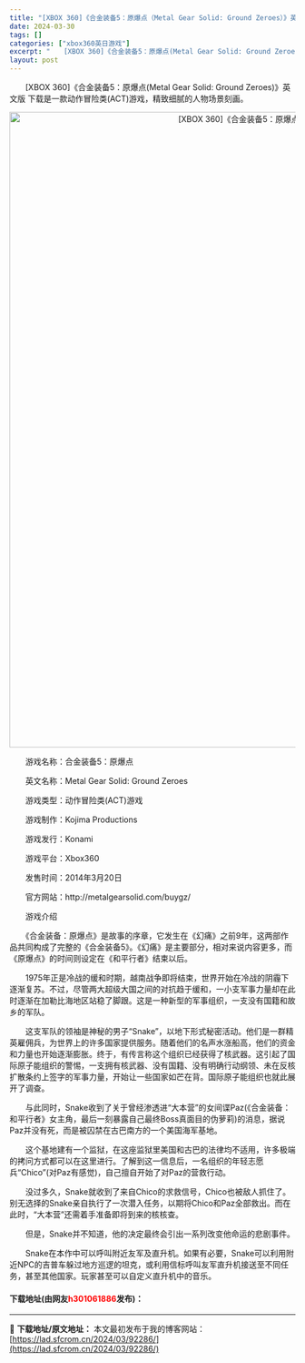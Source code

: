```yaml
---
title: "[XBOX 360]《合金装备5：原爆点（Metal Gear Solid: Ground Zeroes）》英文版 下载"
date: 2024-03-30
tags: []
categories: ["xbox360英日游戏"]
excerpt: "　　[XBOX 360]《合金装备5：原爆点(Metal Gear Solid: Ground Zeroes)》英文版 下载是一款动作冒险类(ACT)游戏，精致细腻的人物场景刻画。 　　游戏名称：合金装备5：原爆点 　　英文名称：Metal Gear Solid: Ground Zeroes 　　游&hellip;"
layout: post
---
```


 <p>　　[XBOX 360]《合金装备5：原爆点(Metal Gear Solid: Ground Zeroes)》英文版 下载是一款动作冒险类(ACT)游戏，精致细腻的人物场景刻画。</p> <p align="center"><img align="" border="0" src="https://lad.sfcrom.cn/wp-content/uploads/2024/03/20240330_6607d968a72f2.webp" width="1117" alt="[XBOX 360]《合金装备5：原爆点（Metal Gear Solid: Ground Zeroes）》英文版 下载" /></p> <p>　　游戏名称：合金装备5：原爆点</p> <p>　　英文名称：Metal Gear Solid: Ground Zeroes</p> <p>　　游戏类型：动作冒险类(ACT)游戏</p> <p>　　游戏制作：Kojima Productions</p> <p>　　游戏发行：Konami</p> <p>　　游戏平台：Xbox360</p> <p>　　发售时间：2014年3月20日</p> <p>　　官方网站：http://metalgearsolid.com/buygz/</p> <p>　　游戏介绍</p> <p>　　《合金装备：原爆点》是故事的序章，它发生在《幻痛》之前9年，这两部作品共同构成了完整的《合金装备5》。《幻痛》是主要部分，相对来说内容更多，而《原爆点》的时间则设定在《和平行者》结束以后。</p> <p>　　1975年正是冷战的缓和时期，越南战争即将结束，世界开始在冷战的阴霾下逐渐复苏。不过，尽管两大超级大国之间的对抗趋于缓和，一小支军事力量却在此时逐渐在加勒比海地区站稳了脚跟。这是一种新型的军事组织，一支没有国籍和故乡的军队。</p> <p>　　这支军队的领袖是神秘的男子&ldquo;Snake&rdquo;，以地下形式秘密活动。他们是一群精英雇佣兵，为世界上的许多国家提供服务。随着他们的名声水涨船高，他们的资金和力量也开始逐渐膨胀。终于，有传言称这个组织已经获得了核武器。这引起了国际原子能组织的警惕，一支拥有核武器、没有国籍、没有明确行动纲领、未在反核扩散条约上签字的军事力量，开始让一些国家如芒在背。国际原子能组织也就此展开了调查。</p> <p>　　与此同时，Snake收到了关于曾经渗透进&ldquo;大本营&rdquo;的女间谍Paz(《合金装备：和平行者》女主角，最后一刻暴露自己最终Boss真面目的伪萝莉)的消息，据说Paz并没有死，而是被囚禁在古巴南方的一个美国海军基地。</p> <p>　　这个基地建有一个监狱，在这座监狱里美国和古巴的法律均不适用，许多极端的拷问方式都可以在这里进行。了解到这一信息后，一名组织的年轻志愿兵&ldquo;Chico&rdquo;(对Paz有感觉)，自己擅自开始了对Paz的营救行动。</p> <p>　　没过多久，Snake就收到了来自Chico的求救信号，Chico也被敌人抓住了。别无选择的Snake亲自执行了一次潜入任务，以期将Chico和Paz全部救出。而在此时，&ldquo;大本营&rdquo;还需着手准备即将到来的核核查。</p> <p>　　但是，Snake并不知道，他的决定最终会引出一系列改变他命运的悲剧事件。</p> <p>　　Snake在本作中可以呼叫附近友军及直升机。如果有必要，Snake可以利用附近NPC的吉普车躲过地方巡逻的坦克，或利用信标呼叫友军直升机接送至不同任务，甚至其他国家。玩家甚至可以自定义直升机中的音乐。</p> <p><h4>下载地址(由网友<font color="red">h301061886</font>发布)：</h4></p> 

---
📖 **下载地址/原文地址：** 本文最初发布于我的博客网站：[https://lad.sfcrom.cn/2024/03/92286/](https://lad.sfcrom.cn/2024/03/92286/)
